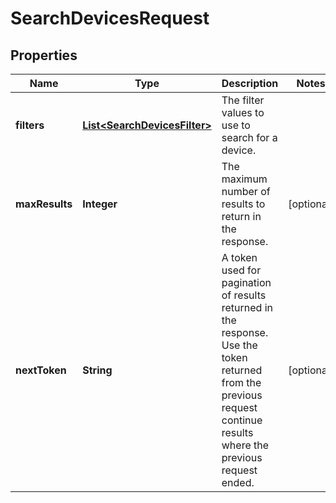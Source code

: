 

# SearchDevicesRequest


## Properties

| Name | Type | Description | Notes |
|------------ | ------------- | ------------- | -------------|
|**filters** | [**List&lt;SearchDevicesFilter&gt;**](SearchDevicesFilter.md) | The filter values to use to search for a device. |  |
|**maxResults** | **Integer** | The maximum number of results to return in the response. |  [optional] |
|**nextToken** | **String** | A token used for pagination of results returned in the response. Use the token returned from the previous request continue results where the previous request ended. |  [optional] |



